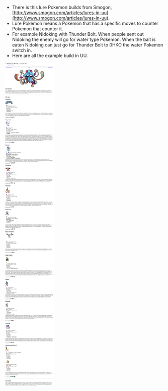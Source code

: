 * There is this lure Pokemon builds from Smogon, [http://www.smogon.com/articles/lures-in-uu](http://www.smogon.com/articles/lures-in-uu).
* Lure Pokemon means a Pokemon that has a specific moves to counter Pokemon that counter it.
* For example Nidoking with Thunder Bolt. When people sent out Nidoking the enemy will go for water type Pokemon. When the bait is eaten Nidoking can just go for Thunder Bolt to 0HKO the water Pokemon switch in.
* Here are all the example build in UU.

![./20161030-0244-cet-lures-pokemon-build-1.png](./20161030-0244-cet-lures-pokemon-build-1.png)